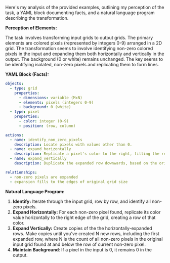 Here's my analysis of the provided examples, outlining my perception of the task, a YAML block documenting facts, and a natural language program describing the transformation.

**Perception of Elements:**

The task involves transforming input grids to output grids. The primary elements are colored pixels (represented by integers 0-9) arranged in a 2D grid. The transformation seems to involve identifying non-zero colored pixels in the input and expanding them both horizontally and vertically in the output. The background (0 or white) remains unchanged. The key seems to be identifying isolated, non-zero pixels and replicating them to form lines.

**YAML Block (Facts):**


```yaml
objects:
  - type: grid
    properties:
      - dimensions: variable (MxN)
      - elements: pixels (integers 0-9)
      - background: 0 (white)
  - type: pixel
    properties:
      - color: integer (0-9)
      - position: (row, column)

actions:
  - name: identify_non_zero_pixels
    description: Locate pixels with values other than 0.
  - name: expand_horizontally
    description: Replicate a pixel's color to the right, filling the remaining row.
  - name: expand_vertically
    description: Duplicate the expanded row downwards, based on the original pixel's position and how many original non-zero pixels appear after it in the input.

relationships:
  - non-zero pixels are expanded
  - expansion fills to the edges of original grid size

```


**Natural Language Program:**

1. **Identify:** Iterate through the input grid, row by row, and identify all non-zero pixels.
2. **Expand Horizontally:** For each non-zero pixel found, replicate its color value horizontally to the right edge of the grid, creating a row of that color.
3. **Expand Vertically:** Create copies of the the horizontally-expanded rows. Make copies until you've created N new rows, including the first expanded row, where N is the count of all non-zero pixels in the original input grid found at and below the row of current non-zero pixel.
4.  **Maintain Background**: If a pixel in the input is 0, it remains 0 in the output.
